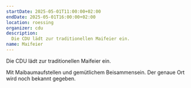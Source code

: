 ```yaml
---
startDate: 2025-05-01T11:00:00+02:00
endDate: 2025-05-01T16:00:00+02:00
location: roessing
organizer: cdu
description:
  Die CDU lädt zur traditionellen Maifeier ein.
name: Maifeier
---
```


Die CDU lädt zur traditionellen Maifeier ein.

Mit Maibaumaufstellen und gemütlichem Beisammensein. Der genaue Ort wird noch bekannt gegeben.